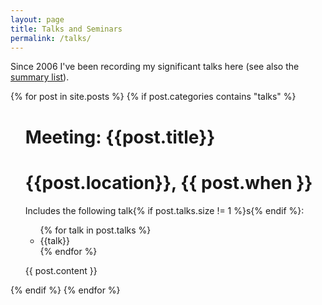 ```yaml
---
layout: page
title: Talks and Seminars
permalink: /talks/
---
```


Since 2006 I've been recording my significant talks here (see also the [summary list](/talks/summary)).

<div class="talks" markdown="0">
    {% for post in site.posts %}
      {% if post.categories contains "talks" %}
        <ul class="listing">
            <div class="meeting">
                <h1 class="theader">Meeting: {{post.title}}</h1>
                <h1 class="tdetails">{{post.location}}, {{ post.when }}</h1>
                <p>Includes the following talk{% if post.talks.size  != 1 %}s{% endif %}:
                <ul>{% for talk in post.talks %}<li>{{talk}}</li>{% endfor %}</ul></p>
                {{ post.content }}
            </div>
        </ul>
        {% endif %}
    {% endfor %}
</div>